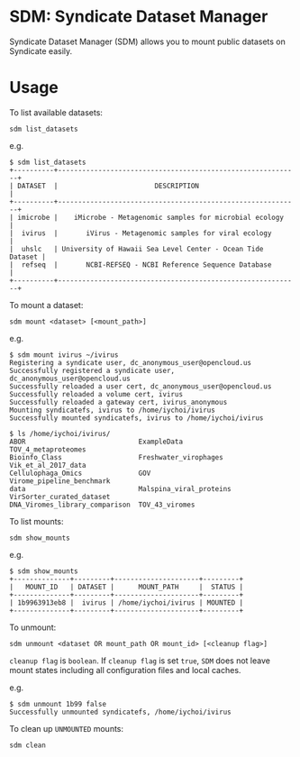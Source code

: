 # SDM: Syndicate Dataset Manager

Syndicate Dataset Manager (SDM) allows you to mount public datasets on Syndicate 
easily.

Usage
=====

To list available datasets:
```
sdm list_datasets
```

e.g.
```
$ sdm list_datasets
+----------+------------------------------------------------------------+
| DATASET  |                        DESCRIPTION                         |
+----------+------------------------------------------------------------+
| imicrobe |    iMicrobe - Metagenomic samples for microbial ecology    |
|  ivirus  |       iVirus - Metagenomic samples for viral ecology       |
|  uhslc   | University of Hawaii Sea Level Center - Ocean Tide Dataset |
|  refseq  |       NCBI-REFSEQ - NCBI Reference Sequence Database       |
+----------+------------------------------------------------------------+
```

To mount a dataset:
```
sdm mount <dataset> [<mount_path>]
```

e.g.
```
$ sdm mount ivirus ~/ivirus
Registering a syndicate user, dc_anonymous_user@opencloud.us
Successfully registered a syndicate user, dc_anonymous_user@opencloud.us
Successfully reloaded a user cert, dc_anonymous_user@opencloud.us
Successfully reloaded a volume cert, ivirus
Successfully reloaded a gateway cert, ivirus_anonymous
Mounting syndicatefs, ivirus to /home/iychoi/ivirus
Successfully mounted syndicatefs, ivirus to /home/iychoi/ivirus

$ ls /home/iychoi/ivirus/
ABOR                            ExampleData              TOV_4_metaproteomes
Bioinfo_Class                   Freshwater_virophages    Vik_et_al_2017_data
Cellulophaga_Omics              GOV                      Virome_pipeline_benchmark
data                            Malspina_viral_proteins  VirSorter_curated_dataset
DNA_Viromes_library_comparison  TOV_43_viromes
```

To list mounts:
```
sdm show_mounts
```

e.g.
```
$ sdm show_mounts
+--------------+---------+---------------------+---------+
|   MOUNT_ID   | DATASET |      MOUNT_PATH     |  STATUS |
+--------------+---------+---------------------+---------+
| 1b9963913eb8 |  ivirus | /home/iychoi/ivirus | MOUNTED |
+--------------+---------+---------------------+---------+
```

To unmount:
```
sdm unmount <dataset OR mount_path OR mount_id> [<cleanup flag>]
```

`cleanup flag` is `boolean`. If `cleanup flag` is set `true`, `SDM` does not 
leave mount states including all configuration files and local caches.

e.g.
```
$ sdm unmount 1b99 false
Successfully unmounted syndicatefs, /home/iychoi/ivirus
```

To clean up `UNMOUNTED` mounts:
```
sdm clean
```
